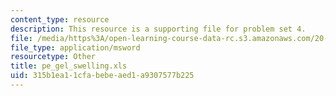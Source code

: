 ```yaml
---
content_type: resource
description: This resource is a supporting file for problem set 4.
file: /media/https%3A/open-learning-course-data-rc.s3.amazonaws.com/20-462j-molecular-principles-of-biomaterials-spring-2006/315b1ea11cfabebeaed1a9307577b225_pe_gel_swelling.xls
file_type: application/msword
resourcetype: Other
title: pe_gel_swelling.xls
uid: 315b1ea1-1cfa-bebe-aed1-a9307577b225
---
```

